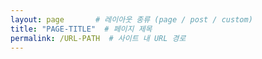 ```yaml
---
layout: page       # 레이아웃 종류 (page / post / custom)
title: "PAGE-TITLE"  # 페이지 제목
permalink: /URL-PATH  # 사이트 내 URL 경로
---
```

